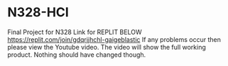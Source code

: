 # N328-HCI
Final Project for N328
Link for REPLIT BELOW
https://replit.com/join/gdqrjjhchl-gaigeblastic
If any problems occur then please view the Youtube video. The video will show the full working product. Nothing should have changed though.
